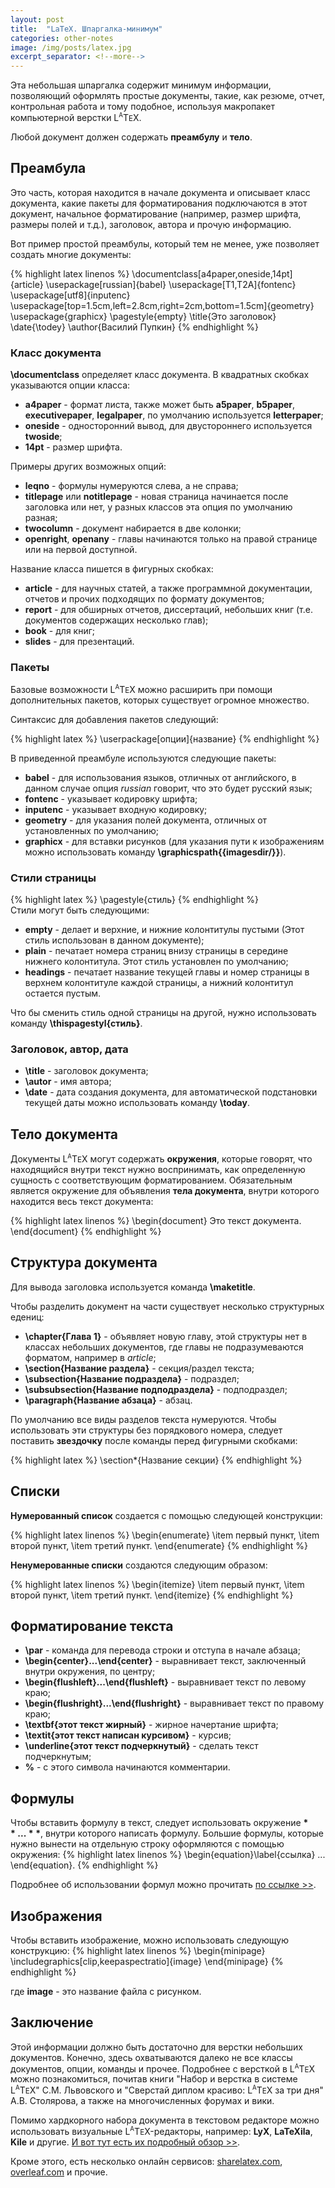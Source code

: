 ```yaml
---
layout: post
title:  "LaTeX. Шпаргалка-минимум"
categories: other-notes 
image: /img/posts/latex.jpg
excerpt_separator: <!--more--> 
---
```

                                                          
Эта небольшая шпаргалка содержит минимум информации, позволяющий оформлять простые документы, такие, как резюме, отчет, контрольная работа и тому подобное, используя макропакет компьютерной верстки L<sup><small>A</small></sup>T<small>E</small>X.

<!--more-->

Любой документ должен содержать **преамбулу** и **тело**.

## Преамбула ##
Это часть, которая находится в начале документа и описывает класс документа, какие пакеты для форматирования подключаются в этот документ, начальное форматирование (например, размер шрифта, размеры полей и т.д.), заголовок, автора и прочую информацию.

Вот пример простой преамбулы, который тем не менее, уже позволяет создать многие документы:

{% highlight latex linenos %}
\documentclass[a4paper,oneside,14pt]{article}
\usepackage[russian]{babel}
\usepackage[T1,T2A]{fontenc}
\usepackage[utf8]{inputenc}
\usepackage[top=1.5cm,left=2.8cm,right=2cm,bottom=1.5cm]{geometry}
\usepackage{graphicx}
\pagestyle{empty}
\title{Это заголовок}
\date{\todey}
\author{Василий Пупкин}
{% endhighlight %}


### Класс документа ###
**\documentclass** определяет класс документа. В квадратных скобках указываются опции класса:

* **a4paper** - формат листа, также может быть **a5paper**, **b5paper**, **executivepaper**, **legalpaper**, по умолчанию используется **letterpaper**;
* **oneside** - односторонний вывод, для двустороннего используется **twoside**;
* **14pt** - размер шрифта.

Примеры других возможных опций:

* **leqno** - формулы нумеруются слева, а не справа;
* **titlepage** или **notitlepage** - новая страница начинается после заголовка или нет, у разных классов эта опция по умолчанию разная;
* **twocolumn** - документ набирается в две колонки;
* **openright**, **openany** - главы начинаются только на правой странице или на первой доступной.


Название класса пишется в фигурных скобках:

* **article** - для научных статей, а также программной документации, отчетов и прочих подходящих по формату документов;
* **report** - для обширных отчетов, диссертаций, небольших книг (т.е. документов содержащих несколько глав);
* **book** - для книг;
* **slides** - для презентаций.

### Пакеты ###
Базовые возможности L<sup><small>A</small></sup>T<small>E</small>X можно расширить при помощи дополнительных пакетов, которых существует огромное множество.

Синтаксис для добавления пакетов следующий:

{% highlight latex %}
\userpackage[опции]{название}
{% endhighlight %}

В приведенной преамбуле используются следующие пакеты:

* **babel** - для использования языков, отличных от английского, в данном случае опция *russian* говорит, что это будет русский язык;
* **fontenc** - указывает кодировку шрифта;
* **inputenc** - указывает входную кодировку;
* **geometry** - для указания полей документа, отличных от установленных по умолчанию;
* **graphicx** - для вставки рисунков (для указания пути к изображениям можно использовать команду **\graphicspath{{imagesdir/}}**).

### Стили страницы ###
{% highlight latex %}
\pagestyle{стиль}
{% endhighlight %}     
Стили могут быть следующими:

* **empty** - делает и верхние, и нижние колонтитулы пустыми (Этот стиль использован в данном документе);
* **plain** - печатает номера страниц внизу страницы в середине нижнего колонтитула. Этот стиль установлен по умолчанию;
* **headings** - печатает название текущей главы и номер страницы в верхнем колонтитуле каждой страницы, а нижний колонтитул остается пустым.

Что бы сменить стиль одной страницы на другой, нужно использовать команду **\thispagestyl{стиль}**.

### Заголовок, автор, дата ###

* **\title** - заголовок документа;
* **\autor** - имя автора;
* **\date** - дата создания документа, для автоматической подстановки текущей даты можно использовать команду **\today**.

## Тело документа ##

Документы L<sup><small>A</small></sup>T<small>E</small>X могут содержать **окружения**, которые говорят, что находящийся внутри текст нужно воспринимать, как определенную сущность с соответствующим форматированием. Обязательным является окружение для объявления **тела документа**, внутри которого находится весь текст документа:

{% highlight latex linenos %}
\begin{document}
  Это текст документа.
\end{document}
{% endhighlight %}

## Структура документа ##

Для вывода заголовка используется команда **\maketitle**.

Чтобы разделить документ на части существует несколько структурных едениц:

* **\chapter{Глава 1}** - объявляет новую главу, этой структуры нет в классах небольших документов, где главы не подразумеваются форматом, например в *article*;
* **\section{Название раздела}** - секция/раздел текста;
* **\subsection{Название подраздела}** - подраздел;
* **\subsubsection{Название подподраздела}** - подподраздел;
* **\paragraph{Название абзаца}** - абзац.

По умолчанию все виды разделов текста нумеруются. Чтобы использовать эти структуры без порядкового номера, следует поставить **звездочку** после команды перед фигурными скобками:

{% highlight latex  %}
\section*{Название секции}
{% endhighlight  %}

## Списки ##
**Нумерованный список** создается с помощью следующей конструкции:

{% highlight latex linenos  %}
\begin{enumerate}
    \item первый пункт,
    \item второй пункт,
    \item третий пункт.
\end{enumerate}
{% endhighlight %}

**Ненумерованные списки** создаются следующим образом:

{% highlight latex linenos %}
\begin{itemize}
    \item первый пункт,
    \item второй пункт,
    \item третий пункт.
\end{itemize}
{% endhighlight %}

## Форматирование текста ##

* **\par** - команда для перевода строки и отступа в начале абзаца;
* **\begin{center}...\end{center}** - выравнивает текст, заключенный внутри окружения, по центру;
* **\begin{flushleft}...\end{flushleft}** - выравнивает текст по левому краю;
* **\begin{flushright}...\end{flushright}** - выравнивает текст по правому краю;
* **\textbf{этот текст жирный}** - жирное начертание шрифта;
* **\textit{этот текст написан курсивом}** - курсив;
* **\underline{этот текст подчеркнутый}** - сделать текст подчеркнутым;
* **%** - с этого символа начинаются комментарии.

## Формулы ##

Чтобы вставить формулу в текст, следует использовать окружение **$** ... **$**, внутри которого написать формулу.
Большие формулы, которые нужно вынести на отдельную строку оформляются с помощью окружения:
{% highlight latex linenos %}
\begin{equation}\label{ссылка} 
    ... 
\end{equation}.
{% endhighlight %}

Подробнее об использовании формул можно прочитать <a href="https://en.wikibooks.org/wiki/LaTeX/Mathematics" rel="noopener nofollow" target="_blank" title="Подробнее о формулах в Latex">по ссылке >></a>.

## Изображения ##

Чтобы вставить изображение, можно использовать следующую конструкцию:
{% highlight latex linenos %}
\begin{minipage}
\includegraphics[clip,keepaspectratio]{image}
\end{minipage}
{% endhighlight %}

где **image** - это название файла с рисунком. 

## Заключение ##
Этой информации должно быть достаточно для верстки небольших документов. Конечно, здесь охватываются далеко не все классы документов, опции, команды и прочее. Подробнее с версткой в L<sup><small>A</small></sup>T<small>E</small>X можно познакомиться, почитав книги "Набор и верстка в системе L<sup><small>A</small></sup>T<small>E</small>X" С.М. Львовского и "Сверстай диплом красиво: L<sup><small>A</small></sup>T<small>E</small>X за три дня" А.В. Столярова, а также на многочисленных форумах и вики.

Помимо хардкорного набора документа в текстовом редакторе можно использовать  визуальные L<sup><small>A</small></sup>T<small>E</small>X-редакторы, например: **LyX**, **LaTeXila**, **Kile** и другие. <a href="http://mydebianblog.blogspot.ru/2013/02/latex-editors-and-integrated-latex.html" rel="noopener nofollow" target="_blank">И вот тут есть их подробный обзор >></a>.

Кроме этого, есть несколько онлайн сервисов: <a href="https://sharelatex.com" rel="noopener nofollow" target="_blank">sharelatex.com</a>, <a href="https://www.overleaf.com" rel="noopener nofollow" target="_blank">overleaf.com</a> и прочие.
